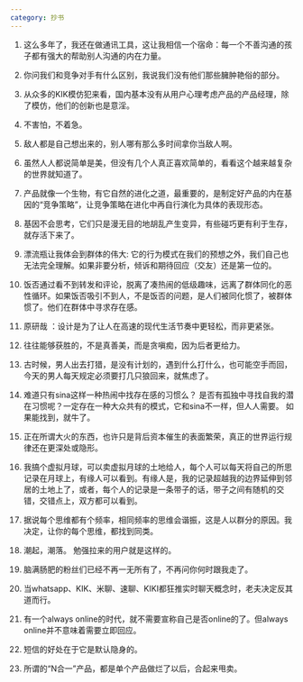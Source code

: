 ```yaml
---
category: 抄书
---
```


1. 这么多年了，我还在做通讯工具，这让我相信一个宿命：每一个不善沟通的孩子都有强大的帮助别人沟通的内在力量。

2. 你问我们和竞争对手有什么区别，我说我们没有他们那些臃肿艳俗的部分。

3. 从众多的KIK模仿犯来看，国内基本没有从用户心理考虑产品的产品经理，除了模仿，他们的创新也是意淫。

4. 不害怕，不着急。

5. 敌人都是自己想出来的，别人哪有那么多时间拿你当敌人啊。

6. 虽然人人都说简单是美，但没有几个人真正喜欢简单的，看看这个越来越复杂的世界就知道了。

7. 产品就像一个生物，有它自然的进化之道，最重要的，是制定好产品的内在基因的“竞争策略”，让竞争策略在进化中再自行演化为具体的表现形态。

8. 基因不会思考，它们只是漫无目的地胡乱产生变异，有些碰巧更有利于生存，就存活下来了。

9. 漂流瓶让我体会到群体的伟大: 它的行为模式在我们的预想之外，我们自己也无法完全理解。如果非要分析，倾诉和期待回应（交友）还是第一位的。

10. 饭否通过看不到转发和评论，脱离了凑热闹的低级趣味，远离了群体同化的恶性循环。如果饭否吸引不到人，不是饭否的问题，是人们被同化惯了，被群体惯了。他们在群体中寻求存在感。

11. 原研哉 ：设计是为了让人在高速的现代生活节奏中更轻松，而非更紧张。

12. 往往能够获胜的，不是真善美，而是贪嗔痴，因为后者更给力。

13. 古时候，男人出去打猎，是没有计划的，遇到什么打什么，也可能空手而回，今天的男人每天规定必须要打几只狼回来，就焦虑了。

14. 难道只有sina这样一种热闹中找存在感的习惯么？ 是否有孤独中寻找自我的潜在习惯呢？一定存在一种大众共有的模式，它和sina不一样，但人人需要。 如果能找到，就牛了。

15. 正在所谓大火的东西，也许只是背后资本催生的表面繁荣，真正的世界运行规律还在更深处或隐形。

16. 我搞个虚拟月球，可以卖虚拟月球的土地给人，每个人可以每天将自己的所思记录在月球上，有缘人可以看到。有缘人是，我的记录超越我的边界延伸到邻居的土地上了，或者，每个人的记录是一条带子的话，带子之间有随机的交错，交错点上，双方都可以看到。

17. 据说每个思维都有个频率，相同频率的思维会谐振，这是人以群分的原因。我决定，让你的每个思维，都找到同类。

18. 潮起，潮落。 勉强拉来的用户就是这样的。

19.  脑满肠肥的粉丝们已经不再一无所有了，不再问你何时跟我走了。

20. 当whatsapp、KIK、米聊、速聊、KIKI都狂推实时聊天概念时，老夫决定反其道而行。

21. 有一个always online的时代，就不需要宣称自己是否online的了。但always online并不意味着需要立即回应。

22. 短信的好处在于它是默认隐身的。

23. 所谓的“N合一”产品，都是单个产品做烂了以后，合起来甩卖。
